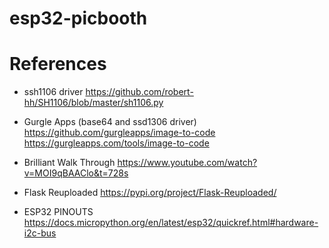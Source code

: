 # esp32-picbooth

# References
- ssh1106 driver
https://github.com/robert-hh/SH1106/blob/master/sh1106.py

- Gurgle Apps (base64 and ssd1306 driver)
https://github.com/gurgleapps/image-to-code
https://gurgleapps.com/tools/image-to-code

- Brilliant Walk Through
https://www.youtube.com/watch?v=MOI9qBAAClo&t=728s

- Flask Reuploaded
https://pypi.org/project/Flask-Reuploaded/

- ESP32 PINOUTS
https://docs.micropython.org/en/latest/esp32/quickref.html#hardware-i2c-bus
